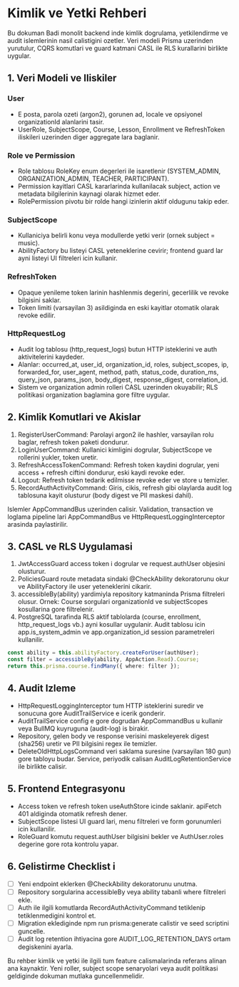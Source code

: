 # Kimlik ve Yetki Rehberi

Bu dokuman Badi monolit backend inde kimlik dogrulama, yetkilendirme ve audit islemlerinin nasil calistigini ozetler. Veri modeli Prisma uzerinden yurutulur, CQRS komutlari ve guard katmani CASL ile RLS kurallarini birlikte uygular.

## 1. Veri Modeli ve Iliskiler

### User
- E posta, parola ozeti (argon2), gorunen ad, locale ve opsiyonel organizationId alanlarini tasir.
- UserRole, SubjectScope, Course, Lesson, Enrollment ve RefreshToken iliskileri uzerinden diger aggregate lara baglanir.

### Role ve Permission
- Role tablosu RoleKey enum degerleri ile isaretlenir (SYSTEM_ADMIN, ORGANIZATION_ADMIN, TEACHER, PARTICIPANT).
- Permission kayitlari CASL kararlarinda kullanilacak subject, action ve metadata bilgilerinin kaynagi olarak hizmet eder.
- RolePermission pivotu bir rolde hangi izinlerin aktif oldugunu takip eder.

### SubjectScope
- Kullaniciya belirli konu veya modullerde yetki verir (ornek subject = music).
- AbilityFactory bu listeyi CASL yeteneklerine cevirir; frontend guard lar ayni listeyi UI filtreleri icin kullanir.

### RefreshToken
- Opaque yenileme token larinin hashlenmis degerini, gecerlilik ve revoke bilgisini saklar.
- Token limiti (varsayilan 3) asildiginda en eski kayitlar otomatik olarak revoke edilir.

### HttpRequestLog
- Audit log tablosu (http_request_logs) butun HTTP isteklerini ve auth aktivitelerini kaydeder.
- Alanlar: occurred_at, user_id, organization_id, roles, subject_scopes, ip, forwarded_for, user_agent, method, path, status_code, duration_ms, query_json, params_json, body_digest, response_digest, correlation_id.
- Sistem ve organization admin rolleri CASL uzerinden okuyabilir; RLS politikasi organization baglamina gore filtre uygular.

## 2. Kimlik Komutlari ve Akislar

1. RegisterUserCommand: Parolayi argon2 ile hashler, varsayilan rolu baglar, refresh token paketi dondurur.
2. LoginUserCommand: Kullanici kimligini dogrular, SubjectScope ve rollerini yukler, token uretir.
3. RefreshAccessTokenCommand: Refresh token kaydini dogrular, yeni access + refresh ciftini dondurur, eski kaydi revoke eder.
4. Logout: Refresh token tedarik edilmisse revoke eder ve store u temizler.
5. RecordAuthActivityCommand: Giris, cikis, refresh gibi olaylarda audit log tablosuna kayit olusturur (body digest ve PII maskesi dahil).

Islemler AppCommandBus uzerinden calisir. Validation, transaction ve loglama pipeline lari AppCommandBus ve HttpRequestLoggingInterceptor arasinda paylastirilir.

## 3. CASL ve RLS Uygulamasi

1. JwtAccessGuard access token i dogrular ve request.authUser objesini olusturur.
2. PoliciesGuard route metadata sindaki @CheckAbility dekoratorunu okur ve AbilityFactory ile user yeteneklerini cikarir.
3. accessibleBy(ability) yardimiyla repository katmaninda Prisma filtreleri olusur. Ornek: Course sorgulari organizationId ve subjectScopes kosullarina gore filtrelenir.
4. PostgreSQL tarafinda RLS aktif tablolarda (course, enrollment, http_request_logs vb.) ayni kosullar uygulanir. Audit tablosu icin app.is_system_admin ve app.organization_id session parametreleri kullanilir.

```ts
const ability = this.abilityFactory.createForUser(authUser);
const filter = accessibleBy(ability, AppAction.Read).Course;
return this.prisma.course.findMany({ where: filter });
```

## 4. Audit Izleme

- HttpRequestLoggingInterceptor tum HTTP isteklerini suredir ve sonucuna gore AuditTrailService e icerik gonderir.
- AuditTrailService config e gore dogrudan AppCommandBus u kullanir veya BullMQ kuyruguna (audit-log) is birakir.
- Repository, gelen body ve response verisini maskeleyerek digest (sha256) uretir ve PII bilgisini regex ile temizler.
- DeleteOldHttpLogsCommand veri saklama suresine (varsayilan 180 gun) gore tabloyu budar. Service, periyodik calisan AuditLogRetentionService ile birlikte calisir.

## 5. Frontend Entegrasyonu

- Access token ve refresh token useAuthStore icinde saklanir. apiFetch 401 aldiginda otomatik refresh dener.
- SubjectScope listesi UI guard lari, menu filtreleri ve form gorunumleri icin kullanilir.
- RoleGuard komutu request.authUser bilgisini bekler ve AuthUser.roles degerine gore rota kontrolu yapar.

## 6. Gelistirme Checklist i

- [ ] Yeni endpoint eklerken @CheckAbility dekoratorunu unutma.
- [ ] Repository sorgularina accessibleBy veya ability tabanli where filtreleri ekle.
- [ ] Auth ile ilgili komutlarda RecordAuthActivityCommand tetiklenip tetiklenmedigini kontrol et.
- [ ] Migration eklediginde npm run prisma:generate calistir ve seed scriptini guncelle.
- [ ] Audit log retention ihtiyacina gore AUDIT_LOG_RETENTION_DAYS ortam degiskenini ayarla.

Bu rehber kimlik ve yetki ile ilgili tum feature calismalarinda referans alinan ana kaynaktir. Yeni roller, subject scope senaryolari veya audit politikasi geldiginde dokuman mutlaka guncellenmelidir.
